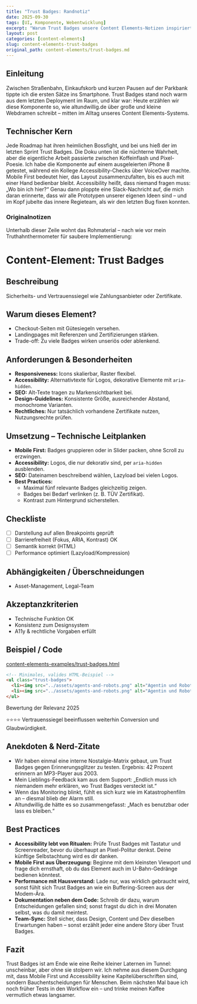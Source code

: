 ```yaml
---
title: "Trust Badges: Randnotiz"
date: 2025-09-30
tags: [UI, Komponente, Webentwicklung]
excerpt: "Warum Trust Badges unsere Content Elements-Notizen inspiriert."
layout: post
categories: [content-elements]
slug: content-elements-trust-badges
original_path: content-elements/trust-badges.md
---
```


## Einleitung
Zwischen Straßenbahn, Einkaufskorb und kurzen Pausen auf der Parkbank tippte ich die ersten Sätze ins Smartphone. Trust Badges stand noch warm aus dem letzten Deployment im Raum, und klar war: Heute erzählen wir diese Komponente so, wie altundwillig.de über große und kleine Webdramen schreibt – mitten im Alltag unseres Content Elements-Systems.

## Technischer Kern
Jede Roadmap hat ihren heimlichen Bossfight, und bei uns hieß der im letzten Sprint Trust Badges. Die Doku unten ist die nüchterne Wahrheit, aber die eigentliche Arbeit passierte zwischen Koffeinflash und Pixel-Poesie. Ich habe die Komponente auf einem ausgeleierten iPhone 8 getestet, während ein Kollege Accessibility-Checks über VoiceOver machte. Mobile First bedeutet hier, das Layout zusammenzufalten, bis es auch mit einer Hand bedienbar bleibt. Accessibility heißt, dass niemand fragen muss: „Wo bin ich hier?“ Genau dann ploppte eine Slack-Nachricht auf, die mich daran erinnerte, dass wir alle Prototypen unserer eigenen Ideen sind – und im Kopf jubelte das innere Regieteam, als wir den letzten Bug fixen konnten.

### Originalnotizen
Unterhalb dieser Zeile wohnt das Rohmaterial – nach wie vor mein Truthahnthermometer für saubere Implementierung:
# Content-Element: Trust Badges

## Beschreibung
Sicherheits- und Vertrauenssiegel wie Zahlungsanbieter oder Zertifikate.

## Warum dieses Element?
- Checkout-Seiten mit Gütesiegeln versehen.
- Landingpages mit Referenzen und Zertifizierungen stärken.
- Trade-off: Zu viele Badges wirken unseriös oder ablenkend.

## Anforderungen & Besonderheiten
- **Responsiveness:** Icons skalierbar, Raster flexibel.
- **Accessibility:** Alternativtexte für Logos, dekorative Elemente mit `aria-hidden`.
- **SEO:** Alt-Texte tragen zu Markensichtbarkeit bei.
- **Design-Guidelines:** Konsistente Größe, ausreichender Abstand, monochrome Varianten.
- **Rechtliches:** Nur tatsächlich vorhandene Zertifikate nutzen, Nutzungsrechte prüfen.

## Umsetzung – Technische Leitplanken
- **Mobile First:** Badges gruppieren oder in Slider packen, ohne Scroll zu erzwingen.
- **Accessibility:** Logos, die nur dekorativ sind, per `aria-hidden` ausblenden.
- **SEO:** Dateinamen beschreibend wählen, Lazyload bei vielen Logos.
- **Best Practices:**
  - Maximal fünf relevante Badges gleichzeitig zeigen.
  - Badges bei Bedarf verlinken (z. B. TÜV Zertifikat).
  - Kontrast zum Hintergrund sicherstellen.

## Checkliste
- [ ] Darstellung auf allen Breakpoints geprüft
- [ ] Barrierefreiheit (Fokus, ARIA, Kontrast) OK
- [ ] Semantik korrekt (HTML)
- [ ] Performance optimiert (Lazyload/Kompression)

## Abhängigkeiten / Überschneidungen
- Asset-Management, Legal-Team

## Akzeptanzkriterien
- Technische Funktion OK
- Konsistenz zum Designsystem
- A11y & rechtliche Vorgaben erfüllt

## Beispiel / Code
[content-elements-examples/trust-badges.html](../content-elements-examples/trust-badges.html)

```html
<!-- Minimales, valides HTML-Beispiel -->
<ul class="trust-badges">
  <li><img src="../assets/agents-and-robots.png" alt="Agentin und Roboter in einer futuristischen Stadt bei Nacht"></li>
  <li><img src="../assets/agents-and-robots.png" alt="Agentin und Roboter in einer futuristischen Stadt bei Nacht"></li>
</ul>
```

Bewertung der Relevanz 2025

⭐⭐⭐⭐ Vertrauenssiegel beeinflussen weiterhin Conversion und Glaubwürdigkeit.

## Anekdoten & Nerd-Zitate
- Wir haben einmal eine interne Nostalgie-Matrix gebaut, um Trust Badges gegen Erinnerungsglitzer zu testen. Ergebnis: 42 Prozent erinnern an MP3-Player aus 2003.
- Mein Lieblings-Feedback kam aus dem Support: „Endlich muss ich niemandem mehr erklären, wo Trust Badges versteckt ist.“
- Wenn das Monitoring blinkt, fühlt es sich kurz wie im Katastrophenfilm an – diesmal blieb der Alarm still.
- Altundwillig.de hätte es so zusammengefasst: „Mach es benutzbar oder lass es bleiben.“

## Best Practices
- **Accessibility lebt von Ritualen:** Prüfe Trust Badges mit Tastatur und Screenreader, bevor du überhaupt an Pixel-Politur denkst. Deine künftige Selbstachtung wird es dir danken.
- **Mobile First aus Überzeugung:** Beginne mit dem kleinsten Viewport und frage dich ernsthaft, ob du das Element auch im U-Bahn-Gedränge bedienen könntest.
- **Performance mit Hausverstand:** Lade nur, was wirklich gebraucht wird, sonst fühlt sich Trust Badges an wie ein Buffering-Screen aus der Modem-Ära.
- **Dokumentation neben dem Code:** Schreib dir dazu, warum Entscheidungen gefallen sind; sonst fragst du dich in drei Monaten selbst, was du damit meintest.
- **Team-Sync:** Stell sicher, dass Design, Content und Dev dieselben Erwartungen haben – sonst erzählt jeder eine andere Story über Trust Badges.

## Fazit
Trust Badges ist am Ende wie eine Reihe kleiner Laternen im Tunnel: unscheinbar, aber ohne sie stolpern wir. Ich nehme aus diesem Durchgang mit, dass Mobile First und Accessibility keine Kapitelüberschriften sind, sondern Bauchentscheidungen für Menschen. Beim nächsten Mal baue ich noch früher Tests in den Workflow ein – und trinke meinen Kaffee vermutlich etwas langsamer.
